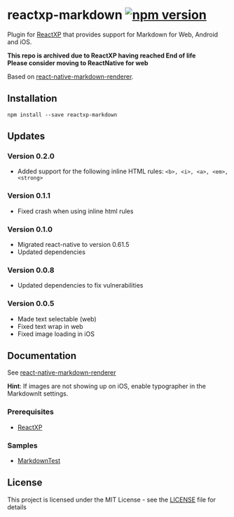 # reactxp-markdown [![npm version](https://img.shields.io/npm/v/reactxp-markdown.svg?style=flat)](https://www.npmjs.com/package/reactxp-markdown)
Plugin for [ReactXP](https://microsoft.github.io/reactxp/) that provides support for Markdown for Web, Android and iOS.

**This repo is archived due to ReactXP having reached End of life  
Please consider moving to ReactNative for web**

Based on [react-native-markdown-renderer](https://github.com/mientjan/react-native-markdown-renderer).

## Installation
```
npm install --save reactxp-markdown
```

## Updates

### Version 0.2.0
* Added support for the following inline HTML rules: `<b>, <i>, <a>, <em>, <strong>`

### Version 0.1.1
* Fixed crash when using inline html rules

### Version 0.1.0
* Migrated react-native to version 0.61.5
* Updated dependencies

### Version 0.0.8
* Updated dependencies to fix vulnerabilities

### Version 0.0.5
* Made text selectable (web)
* Fixed text wrap in web
* Fixed image loading in iOS

## Documentation

See [react-native-markdown-renderer](https://github.com/mientjan/react-native-markdown-renderer)

__Hint__: If images are not showing up on iOS, enable typographer in the MarkdownIt settings.

### Prerequisites
* [ReactXP](https://github.com/microsoft/reactxp/)

### Samples
* [MarkdownTest](https://github.com/Fulanko/reactxp-markdown/tree/master/samples/MarkdownTest)

## License
This project is licensed under the MIT License - see the [LICENSE](LICENSE) file for details
